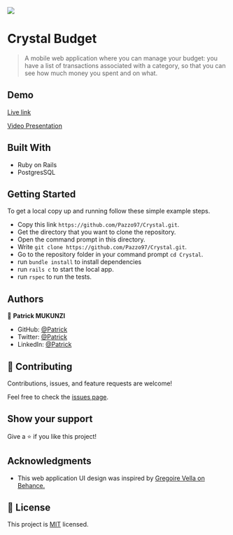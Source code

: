 ![](https://img.shields.io/badge/Microverse-blueviolet)

# Crystal Budget

> A mobile web application where you can manage your budget: you have a list of transactions associated with a category,
> so that you can see how much money you spent and on what.

## Demo

[Live link]()

[Video Presentation](https://www.loom.com/share/08a548c341774b3087a83efe5e8de6bb)

## Built With

- Ruby on Rails
- PostgresSQL

## Getting Started

To get a local copy up and running follow these simple example steps.

- Copy this link `https://github.com/Pazzo97/Crystal.git`.
- Get the directory that you want to clone the repository.
- Open the command prompt in this directory.
- Write `git clone https://github.com/Pazzo97/Crystal.git`.
- Go to the repository folder in your command prompt `cd Crystal`.
- run `bundle install` to install dependencies
- run `rails c` to start the local app.
- run `rspec` to run the tests.

## Authors

👤 **Patrick MUKUNZI**

- GitHub: [@Patrick](https://github.com/Pazzo97)
- Twitter: [@Patrick](https://twitter.com/mukunzipat)
- LinkedIn: [@Patrick](https://www.linkedin.com/in/patrick-mukunzi/)

## 🤝 Contributing

Contributions, issues, and feature requests are welcome!

Feel free to check the [issues page](../../issues/).

## Show your support

Give a ⭐️ if you like this project!

## Acknowledgments

- This web application UI design was inspired by [Gregoire Vella on Behance.](https://www.behance.net/gregoirevella)

## 📝 License

This project is [MIT](./MIT.md) licensed.
